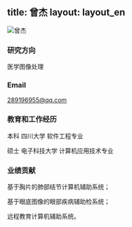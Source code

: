title: 曾杰
layout: layout_en
---

![曾杰](http://7xohr3.com1.z0.glb.clouddn.com/曾杰.jpg)

### 研究方向
医学图像处理

### Email
<289196955@qq.com>

### 教育和工作经历
本科 四川大学 软件工程专业

硕士 电子科技大学 计算机应用技术专业
                  
### 业绩贡献
基于胸片的肺部结节计算机辅助系统；

基于眼底图像的眼部疾病辅助检系统；

远程教育计算机辅助系统。
